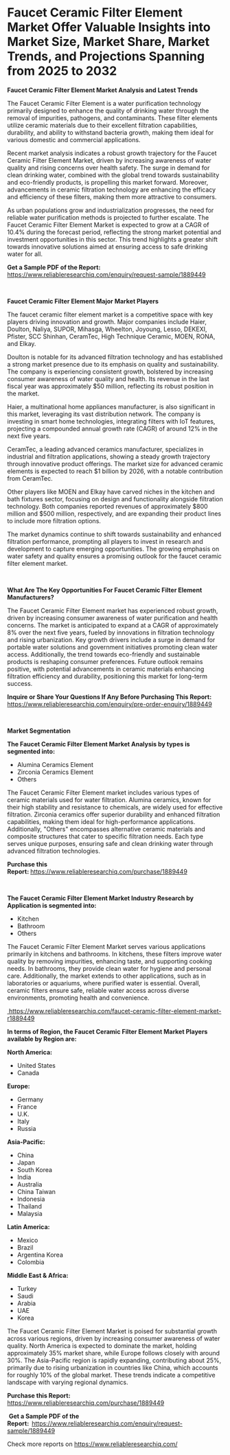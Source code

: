 <p><h1>Faucet Ceramic Filter Element Market Offer Valuable Insights into Market Size, Market Share, Market Trends, and Projections Spanning from 2025 to 2032</h1></p><p><strong>Faucet Ceramic Filter Element Market Analysis and Latest Trends</strong></p>
<p><p>The Faucet Ceramic Filter Element is a water purification technology primarily designed to enhance the quality of drinking water through the removal of impurities, pathogens, and contaminants. These filter elements utilize ceramic materials due to their excellent filtration capabilities, durability, and ability to withstand bacteria growth, making them ideal for various domestic and commercial applications.</p><p>Recent market analysis indicates a robust growth trajectory for the Faucet Ceramic Filter Element Market, driven by increasing awareness of water quality and rising concerns over health safety. The surge in demand for clean drinking water, combined with the global trend towards sustainability and eco-friendly products, is propelling this market forward. Moreover, advancements in ceramic filtration technology are enhancing the efficacy and efficiency of these filters, making them more attractive to consumers.</p><p>As urban populations grow and industrialization progresses, the need for reliable water purification methods is projected to further escalate. The Faucet Ceramic Filter Element Market is expected to grow at a CAGR of 10.4% during the forecast period, reflecting the strong market potential and investment opportunities in this sector. This trend highlights a greater shift towards innovative solutions aimed at ensuring access to safe drinking water for all.</p></p>
<p><strong>Get a Sample PDF of the Report:&nbsp;</strong> <a href="https://www.reliableresearchiq.com/enquiry/request-sample/1889449?utm_campaign=1137&utm_medium=2&utm_source=Github&utm_content=ia&utm_term=14012025&utm_id=faucet-ceramic-filter-element">https://www.reliableresearchiq.com/enquiry/request-sample/1889449</a></p>
<p>&nbsp;</p>
<p><strong>Faucet Ceramic Filter Element Major Market Players</strong></p>
<p><p>The faucet ceramic filter element market is a competitive space with key players driving innovation and growth. Major companies include Haier, Doulton, Naliya, SUPOR, Mihasga, Wheelton, Joyoung, Lesso, DEKEXI, Pfister, SCC Shinhan, CeramTec, High Technique Ceramic, MOEN, RONA, and Elkay.</p><p>Doulton is notable for its advanced filtration technology and has established a strong market presence due to its emphasis on quality and sustainability. The company is experiencing consistent growth, bolstered by increasing consumer awareness of water quality and health. Its revenue in the last fiscal year was approximately $50 million, reflecting its robust position in the market.</p><p>Haier, a multinational home appliances manufacturer, is also significant in this market, leveraging its vast distribution network. The company is investing in smart home technologies, integrating filters with IoT features, projecting a compounded annual growth rate (CAGR) of around 12% in the next five years.</p><p>CeramTec, a leading advanced ceramics manufacturer, specializes in industrial and filtration applications, showing a steady growth trajectory through innovative product offerings. The market size for advanced ceramic elements is expected to reach $1 billion by 2026, with a notable contribution from CeramTec.</p><p>Other players like MOEN and Elkay have carved niches in the kitchen and bath fixtures sector, focusing on design and functionality alongside filtration technology. Both companies reported revenues of approximately $800 million and $500 million, respectively, and are expanding their product lines to include more filtration options.</p><p>The market dynamics continue to shift towards sustainability and enhanced filtration performance, prompting all players to invest in research and development to capture emerging opportunities. The growing emphasis on water safety and quality ensures a promising outlook for the faucet ceramic filter element market.</p></p>
<p>&nbsp;</p>
<p><strong>What Are The Key Opportunities For Faucet Ceramic Filter Element Manufacturers?</strong></p>
<p><p>The Faucet Ceramic Filter Element market has experienced robust growth, driven by increasing consumer awareness of water purification and health concerns. The market is anticipated to expand at a CAGR of approximately 8% over the next five years, fueled by innovations in filtration technology and rising urbanization. Key growth drivers include a surge in demand for portable water solutions and government initiatives promoting clean water access. Additionally, the trend towards eco-friendly and sustainable products is reshaping consumer preferences. Future outlook remains positive, with potential advancements in ceramic materials enhancing filtration efficiency and durability, positioning this market for long-term success.</p></p>
<p><strong>Inquire or Share Your Questions If Any Before Purchasing This Report:</strong> <a href="https://www.reliableresearchiq.com/enquiry/pre-order-enquiry/1889449?utm_campaign=1137&utm_medium=2&utm_source=Github&utm_content=ia&utm_term=14012025&utm_id=faucet-ceramic-filter-element">https://www.reliableresearchiq.com/enquiry/pre-order-enquiry/1889449</a></p>
<p>&nbsp;</p>
<p><strong>Market Segmentation</strong></p>
<p><strong>The Faucet Ceramic Filter Element Market Analysis by types is segmented into:</strong></p>
<p><ul><li>Alumina Ceramics Element</li><li>Zirconia Ceramics Element</li><li>Others</li></ul></p>
<p><p>The Faucet Ceramic Filter Element market includes various types of ceramic materials used for water filtration. Alumina ceramics, known for their high stability and resistance to chemicals, are widely used for effective filtration. Zirconia ceramics offer superior durability and enhanced filtration capabilities, making them ideal for high-performance applications. Additionally, "Others" encompasses alternative ceramic materials and composite structures that cater to specific filtration needs. Each type serves unique purposes, ensuring safe and clean drinking water through advanced filtration technologies.</p></p>
<p><strong>Purchase this Report:&nbsp;</strong><a href="https://www.reliableresearchiq.com/purchase/1889449?utm_campaign=1137&utm_medium=2&utm_source=Github&utm_content=ia&utm_term=14012025&utm_id=faucet-ceramic-filter-element">https://www.reliableresearchiq.com/purchase/1889449</a></p>
<p>&nbsp;</p>
<p><strong>The Faucet Ceramic Filter Element Market Industry Research by Application is segmented into:</strong></p>
<p><ul><li>Kitchen</li><li>Bathroom</li><li>Others</li></ul></p>
<p><p>The Faucet Ceramic Filter Element Market serves various applications primarily in kitchens and bathrooms. In kitchens, these filters improve water quality by removing impurities, enhancing taste, and supporting cooking needs. In bathrooms, they provide clean water for hygiene and personal care. Additionally, the market extends to other applications, such as in laboratories or aquariums, where purified water is essential. Overall, ceramic filters ensure safe, reliable water access across diverse environments, promoting health and convenience.</p></p>
<p><a href="https://www.reliableresearchiq.com/faucet-ceramic-filter-element-market-r1889449?utm_campaign=1137&utm_medium=2&utm_source=Github&utm_content=ia&utm_term=14012025&utm_id=faucet-ceramic-filter-element">&nbsp;https://www.reliableresearchiq.com/faucet-ceramic-filter-element-market-r1889449</a></p>
<p><strong>In terms of Region, the Faucet Ceramic Filter Element Market Players available by Region are:</strong></p>
<p>
    <p> <strong> North America: </strong>
        <ul>
            <li>United States</li>
            <li>Canada</li>
        </ul>
        </p> 
    <p> <strong> Europe: </strong>
        <ul>
            <li>Germany</li>
            <li>France</li>
            <li>U.K.</li>
            <li>Italy</li>
            <li>Russia</li>
        </ul>
        </p> 
    <p> <strong> Asia-Pacific: </strong>
        <ul>
            <li>China</li>
            <li>Japan</li>
            <li>South Korea</li>
            <li>India</li>
            <li>Australia</li>
            <li>China Taiwan</li>
            <li>Indonesia</li>
            <li>Thailand</li>
            <li>Malaysia</li>
        </ul>
        </p> 
    <p> <strong> Latin America: </strong>
        <ul>
            <li>Mexico</li>
            <li>Brazil</li>
            <li>Argentina Korea</li>
            <li>Colombia</li>
        </ul>
        </p> 
    <p> <strong> Middle East & Africa: </strong>
        <ul>
            <li>Turkey</li>
            <li>Saudi</li>
            <li>Arabia</li>
            <li>UAE</li>
            <li>Korea</li>
        </ul>
    </p>
    </p>
<p><p>The Faucet Ceramic Filter Element Market is poised for substantial growth across various regions, driven by increasing consumer awareness of water quality. North America is expected to dominate the market, holding approximately 35% market share, while Europe follows closely with around 30%. The Asia-Pacific region is rapidly expanding, contributing about 25%, primarily due to rising urbanization in countries like China, which accounts for roughly 10% of the global market. These trends indicate a competitive landscape with varying regional dynamics.</p></p>
<p><strong>Purchase this Report: </strong><a href="https://www.reliableresearchiq.com/purchase/1889449?utm_campaign=1137&utm_medium=2&utm_source=Github&utm_content=ia&utm_term=14012025&utm_id=faucet-ceramic-filter-element">https://www.reliableresearchiq.com/purchase/1889449</a></p>
<p>&nbsp;<strong>Get a Sample PDF of the Report:&nbsp;&nbsp;</strong><a href="https://www.reliableresearchiq.com/enquiry/request-sample/1889449?utm_campaign=1137&utm_medium=2&utm_source=Github&utm_content=ia&utm_term=14012025&utm_id=faucet-ceramic-filter-element">https://www.reliableresearchiq.com/enquiry/request-sample/1889449</a></p>
<p><strong></strong></p>
<p>Check more reports on <a href="https://www.reliableresearchiq.com/?utm_campaign=1137&utm_medium=2&utm_source=Github&utm_content=ia&utm_term=14012025&utm_id=faucet-ceramic-filter-element">https://www.reliableresearchiq.com/</a></p>